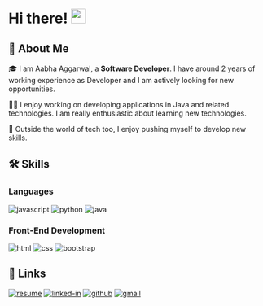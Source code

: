 # Hi there! <img src="https://media.giphy.com/media/hvRJCLFzcasrR4ia7z/giphy.gif" width="29px" height="29px">

## 🚀 About Me

🎓 I am Aabha Aggarwal, a **Software Developer**. I have around 2 years of working experience as Developer and I am actively looking for new opportunities.

👨‍💻 I enjoy working on developing applications in Java and related technologies. I am really enthusiastic about learning new technologies.

🎸 Outside the world of tech too, I enjoy pushing myself to develop new skills.

## 🛠️ Skills

### Languages

![javascript](https://img.shields.io/badge/JavaScript-323330?style=for-the-badge&logo=javascript&logoColor=F7DF1E)
![python](https://img.shields.io/badge/Python-3776AB?style=for-the-badge&logo=python&logoColor=white)
![java](https://img.shields.io/badge/Java-ED8B00?style=for-the-badge&logo=java&logoColor=white)

### Front-End Development

![html](https://img.shields.io/badge/HTML5-E34F26?style=for-the-badge&logo=html5&logoColor=white)
![css](https://img.shields.io/badge/CSS3-1572B6?style=for-the-badge&logo=css3&logoColor=white)
![bootstrap](https://img.shields.io/badge/Bootstrap-563D7C?style=for-the-badge&logo=bootstrap&logoColor=white)


## 🔗 Links

[![resume](https://img.shields.io/badge/Resume-4285F4?style=for-the-badge&logo=read-the-docs&logoColor=white)](https://drive.google.com/file/d/1W7D7PleMm6ESCNjZ-Al5npkgjrDcr4uP/view?usp=drive_link)
[![linked-in](https://img.shields.io/badge/Linked_In-0077B5?style=for-the-badge&logo=LinkedIn&logoColor=white)](https://www.linkedin.com/in/aabha-aggarwal-ab74581b5/)
[![github](https://img.shields.io/badge/GitHub-000000?style=for-the-badge&logo=GitHub&logoColor=white)](https://github.com/aabhaaggarwal9)
[![gmail](https://img.shields.io/badge/Gmail-D14836?style=for-the-badge&logo=Gmail&logoColor=white)](mailto:aabhaaggarwal9@gmail.com)
